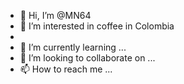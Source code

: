 - 👋 Hi, I’m @MN64
- 👀 I’m interested in coffee in Colombia
-
- 🌱 I’m currently learning ...
- 💞️ I’m looking to collaborate on ...
- 📫 How to reach me ...

<!---
MN64/MN64 is a ✨ special ✨ repository because its `README.md` (this file) appears on your GitHub profile.
You can click the Preview link to take a look at your changes.
--->
